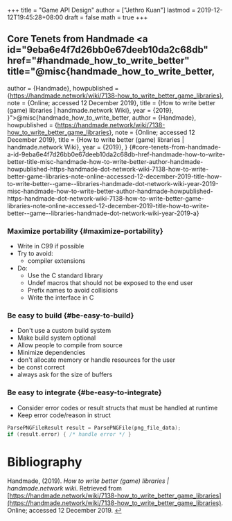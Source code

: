 +++
title = "Game API Design"
author = ["Jethro Kuan"]
lastmod = 2019-12-12T19:45:28+08:00
draft = false
math = true
+++

## Core Tenets from Handmade <a id="9eba6e4f7d26bb0e67deeb10da2c68db" href="#handmade_how_to_write_better" title="@misc{handmade_how_to_write_better,
  author =       {Handmade},
  howpublished =
                  {https://handmade.network/wiki/7138-how_to_write_better_game_libraries},
  note =         {Online; accessed 12 December 2019},
  title =        {How to write better (game) libraries |
                  handmade.network Wiki},
  year =         {2019},
}">@misc{handmade_how_to_write_better,
  author =       {Handmade},
  howpublished =
                  {https://handmade.network/wiki/7138-how_to_write_better_game_libraries},
  note =         {Online; accessed 12 December 2019},
  title =        {How to write better (game) libraries |
                  handmade.network Wiki},
  year =         {2019},
}</a> {#core-tenets-from-handmade-a-id-9eba6e4f7d26bb0e67deeb10da2c68db-href-handmade-how-to-write-better-title-misc-handmade-how-to-write-better-author-handmade-howpublished-https-handmade-dot-network-wiki-7138-how-to-write-better-game-libraries-note-online-accessed-12-december-2019-title-how-to-write-better--game--libraries-handmade-dot-network-wiki-year-2019-misc-handmade-how-to-write-better-author-handmade-howpublished-https-handmade-dot-network-wiki-7138-how-to-write-better-game-libraries-note-online-accessed-12-december-2019-title-how-to-write-better--game--libraries-handmade-dot-network-wiki-year-2019-a}


### Maximize portability {#maximize-portability}

-   Write in C99 if possible
-   Try to avoid:
    -   compiler extensions
-   Do:
    -   Use the C standard library
    -   Undef macros that should not be exposed to the end user
    -   Prefix names to avoid collisions
    -   Write the interface in C


### Be easy to build {#be-easy-to-build}

-   Don't use a custom build system
-   Make build system optional
-   Allow people to compile from source
-   Minimize dependencies
-   don't allocate memory or handle resources for the user
-   be const correct
-   always ask for the size of buffers


### Be easy to integrate {#be-easy-to-integrate}

-   Consider error codes or result structs that must be handled at
    runtime
-   Keep error code/reason in struct

<!--listend-->

```C
ParsePNGFileResult result = ParsePNGFile(png_file_data);
if (result.error) { /* handle error */ }
```

# Bibliography
<a id="handmade_how_to_write_better"></a>Handmade,  (2019). *How to write better (game) libraries | handmade.network wiki*. Retrieved from [https://handmade.network/wiki/7138-how_to_write_better_game_libraries](https://handmade.network/wiki/7138-how_to_write_better_game_libraries). Online; accessed 12 December 2019. [↩](#9eba6e4f7d26bb0e67deeb10da2c68db)
